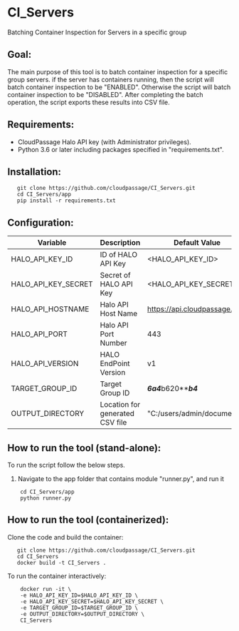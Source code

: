 # CI_Servers
Batching Container Inspection for Servers in a specific group

## Goal:
The main purpose of this tool is to batch container inspection for a specific group servers. if the server has containers running, then the script will batch container inspection to be "ENABLED". Otherwise the script will batch container inspection to be "DISABLED". After completing the batch operation, the script exports these results into CSV file.

## Requirements:
- CloudPassage Halo API key (with Administrator privileges).
- Python 3.6 or later including packages specified in "requirements.txt".

## Installation:

```
   git clone https://github.com/cloudpassage/CI_Servers.git
   cd CI_Servers/app
   pip install -r requirements.txt
```

## Configuration:
| Variable | Description | Default Value |
| -------- | ----- | ----- |
| HALO_API_KEY_ID | ID of HALO API Key | <HALO_API_KEY_ID> |
| HALO_API_KEY_SECRET | Secret of HALO API Key | <HALO_API_KEY_SECRET> |
| HALO_API_HOSTNAME | Halo API Host Name | https://api.cloudpassage.com |
| HALO_API_PORT | Halo API Port Number | 443 |
| HALO_API_VERSION | HALO EndPoint Version | v1 |
| TARGET_GROUP_ID | Target Group ID | *******6a4*******b620*****b4*** |
| OUTPUT_DIRECTORY | Location for generated CSV file | "C:/users/admin/documents" |


## How to run the tool (stand-alone):
To run the script follow the below steps.

1.  Navigate to the app folder that contains module "runner.py", and run it

```
    cd CI_Servers/app
    python runner.py
```

## How to run the tool (containerized):
Clone the code and build the container:

```
   git clone https://github.com/cloudpassage/CI_Servers.git
   cd CI_Servers
   docker build -t CI_Servers .
```

To run the container interactively:

```
    docker run -it \
    -e HALO_API_KEY_ID=$HALO_API_KEY_ID \
    -e HALO_API_KEY_SECRET=$HALO_API_KEY_SECRET \
    -e TARGET_GROUP_ID=$TARGET_GROUP_ID \
    -e OUTPUT_DIRECTORY=$OUTPUT_DIRECTORY \
    CI_Servers
```